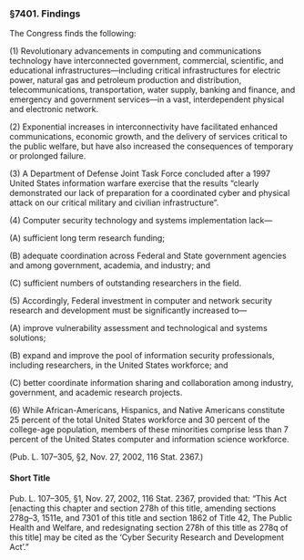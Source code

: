 ### §7401. Findings ###

The Congress finds the following:

(1) Revolutionary advancements in computing and communications technology have interconnected government, commercial, scientific, and educational infrastructures—including critical infrastructures for electric power, natural gas and petroleum production and distribution, telecommunications, transportation, water supply, banking and finance, and emergency and government services—in a vast, interdependent physical and electronic network.

(2) Exponential increases in interconnectivity have facilitated enhanced communications, economic growth, and the delivery of services critical to the public welfare, but have also increased the consequences of temporary or prolonged failure.

(3) A Department of Defense Joint Task Force concluded after a 1997 United States information warfare exercise that the results “clearly demonstrated our lack of preparation for a coordinated cyber and physical attack on our critical military and civilian infrastructure”.

(4) Computer security technology and systems implementation lack—

(A) sufficient long term research funding;

(B) adequate coordination across Federal and State government agencies and among government, academia, and industry; and

(C) sufficient numbers of outstanding researchers in the field.

(5) Accordingly, Federal investment in computer and network security research and development must be significantly increased to—

(A) improve vulnerability assessment and technological and systems solutions;

(B) expand and improve the pool of information security professionals, including researchers, in the United States workforce; and

(C) better coordinate information sharing and collaboration among industry, government, and academic research projects.

(6) While African-Americans, Hispanics, and Native Americans constitute 25 percent of the total United States workforce and 30 percent of the college-age population, members of these minorities comprise less than 7 percent of the United States computer and information science workforce.

(Pub. L. 107–305, §2, Nov. 27, 2002, 116 Stat. 2367.)

#### Short Title ####

Pub. L. 107–305, §1, Nov. 27, 2002, 116 Stat. 2367, provided that: “This Act [enacting this chapter and section 278h of this title, amending sections 278g–3, 1511e, and 7301 of this title and section 1862 of Title 42, The Public Health and Welfare, and redesignating section 278h of this title as 278q of this title] may be cited as the ‘Cyber Security Research and Development Act’.”